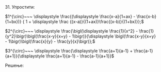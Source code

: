 $31.$ Упростити:

$1^{\circ}~~~ \displaystyle \frac{(\displaystyle \frac{x-a}{1+ax} - \frac{x-b}{1+bx})} { 1 + \displaystyle \frac {(x-a)}{(1+ax)}\frac{(x-b)}{(1+bx)}};$ 

$2^{\circ}~~~ \displaystyle \frac{\bigl(\displaystyle \frac{1}{x^2} - \frac{1}{y^2}\bigr)\bigl(\frac{x-y}{x+y} - 1\bigr)}{\displaystyle \bigl(\frac{x-y}{x+y} - 1\bigr)\bigl(\frac{x}{y} - \frac{y}{x}\bigr)};$

$3^{\circ}~~~ \displaystyle \frac{\displaystyle \frac{a+1}{a-1} + \frac{a-1}{a+1}}{\displaystyle \frac{a+1}{a-1} - \frac{a-1}{a+1}}$

Решење: